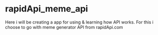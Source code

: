 # rapidApi_meme_api
Here i will be creating a app for using &amp; learning how API works. For this i choose to go with meme generator API from rapidApi.com
